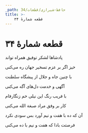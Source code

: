 ```yaml
---
_path: حافظ-شیرازی/قطعات/34
title: >-
    قطعه شمارهٔ ۳۴
---
```

# قطعه شمارهٔ ۳۴

<div class="b" id="bn1"><div class="m1"><p>پادشاها لشکر توفیق همراه تواند</p></div>
<div class="m2"><p>خیز اگر بر عزم تسخیر جهان ره می‌کنی</p></div></div>
<div class="b" id="bn2"><div class="m1"><p>با چنین جاه و جلال از پیشگاه سلطنت</p></div>
<div class="m2"><p>آگهی و خدمت دل‌های آگه می‌کنی</p></div></div>
<div class="b" id="bn3"><div class="m1"><p>با فریب رنگ این نیلی خم زنگارفام</p></div>
<div class="m2"><p>کار بر وفق مراد صبغة الله می‌کنی</p></div></div>
<div class="b" id="bn4"><div class="m1"><p>آن که ده با هفت و نیم آورد بس سودی نکرد</p></div>
<div class="m2"><p>فرصتت بادا که هفت و نیم با ده می‌کنی</p></div></div>
